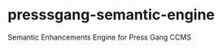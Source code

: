 presssgang-semantic-engine
==========================

Semantic Enhancements Engine for Press Gang CCMS
